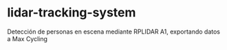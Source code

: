# lidar-tracking-system
Detección de personas en escena mediante RPLIDAR A1, exportando datos a Max Cycling
